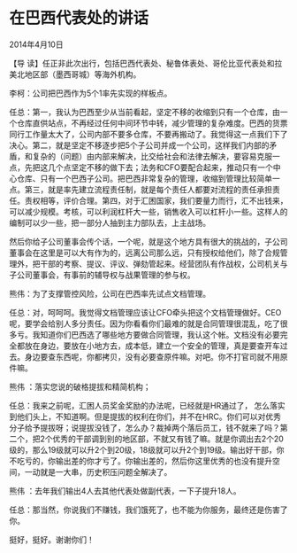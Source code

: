 # 在巴西代表处的讲话

2014年4月10日

【导 读】任正非此次出行，包括巴西代表处、秘鲁体表处、哥伦比亚代表处和拉美北地区部（墨西哥城）等海外机构。

李柯：公司把巴西作为5个1率先实现的样板点。

任总：第一，我认为巴西至少从当前看起，坚定不移的收缩到只有一个仓库，由一个仓库直供站点，不再经过任何中间环节中转，减少管理的复杂难度。巴西的货票同行工作量太大了，公司内部不要多仓库，不要再搬动了。我觉得这一点我们下了决心。第二，就是坚定不移逐步把5个子公司并成一个公司，这样我们内部的矛盾，和复杂的（问题）由内部来解决，比交给社会和法律去解决，要容易克服一点，先把这几个点坚定不移的做下去；法务和CFO要配合起来，推动只有一个中心仓库、只有一个巴西子公司。把巴西非常复杂的管理，收缩到管理比较简单一点。第三，就是率先建立流程责任制，就是每个责任人都要对流程的责任承担责任。责权相等，评价合理。第四，对于汇困国家，我们要量力而行，汇不出钱来，可以减少规模。考核，可以利润杠杆大一些，销售收入可以杠杆小一些。这样人的编制可以少一些，把一部分人抽到主力部队去，上主战场。

然后你给子公司董事会传个话，一个呢，就是这个地方具有很大的挑战的，子公司董事会在这里是可以大有作为的，远离公司那么远，只有授权给他们，除了合规管理外，把干部的考察、提议、评议、弹劾管起来。经营团队有作战权，公司机关与子公司董事会，有事前的辅导权与战果管理的参与权。

熊伟：为了支撑管控风险，公司在巴西率先试点文档管理。

任总：对，呵呵呵。我觉得文档管理应该让CFO牵头把这个文档管理做好。CEO呢，要学会给别人多分责任。因为你看看你们最难的就是合同管理很混乱，吃了很多亏。我知道你们巴西选了哪些地方要做合同管理，我认这个帐。文档没有必要完全都放在身边，要放在小地方去，成本低，建立一个安全的管理，真是要查开车过去。身边要查东西呢，你都拷贝，没有必要查原件嘛。对吧。你不打官司就不用原件嘛。

熊伟 ：落实您说的破格提拔和精简机构；

任总：我来之前呢，汇困人员奖金奖励的办法呢，已经就是HR通过了， 怎么落实到他们头上，不知道啊。但是提拔的权利在你们，并不在HRC。你们可以对优秀分子给予提拔呀；说提拔没钱了，怎么办？裁掉两个落后员工，钱不就来了吗？第二个，把2个优秀的干部调到别的地区部，不就又有钱了嘛。就是你调出去2个20级的，那么19级就可以升2个到20级，18级就可以升2个到19级。输出好干部，你不吃亏的，你输出差的你才亏了。你输出差的，然后你这里优秀的也没有提升空间，一动就是一大串，历史积压问题全解决了。

熊伟 ：去年我们输出4人去其他代表处做副代表，一下子提升18人。

任总：那当然，你说我们不赚钱，我们饿死了，也不能为你服务，最终还是伤害了你。

挺好，挺好。谢谢你们！

